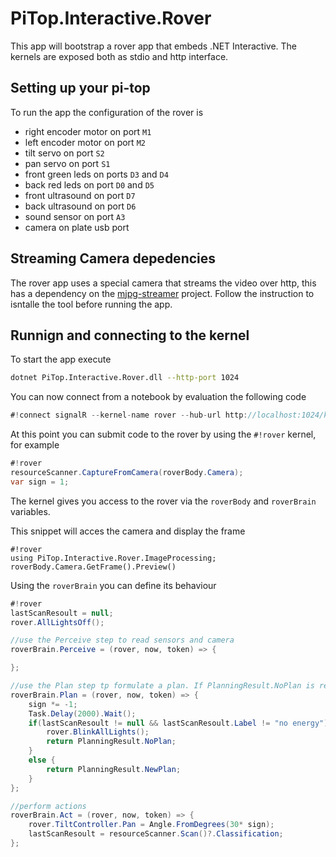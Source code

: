 # PiTop.Interactive.Rover

This app will bootstrap a rover app that embeds .NET Interactive. The kernels are exposed both as stdio and http interface.

## Setting up your pi-top

To run the app the configuration of the rover is

*  right encoder motor on port `M1`
*  left encoder motor on port `M2`
*  tilt servo on port `S2`
*  pan servo on port `S1`
*  front green leds on ports `D3` and `D4`
*  back red leds on port `D0` and `D5`
*  front ultrasound on port `D7`
*  back ultrasound on port `D6`
*  sound sensor on port `A3`
*  camera on plate usb port

## Streaming Camera depedencies

The rover app uses a special camera that streams the video over http, this has a dependency on the  [mjpg-streamer](https://github.com/jacksonliam/mjpg-streamer) project. Follow the instruction to isntalle the tool before running the app.

## Runnign and connecting to the kernel

To start the app execute
```sh
dotnet PiTop.Interactive.Rover.dll --http-port 1024
```

You can now connect from a notebook by evaluation the following code
```csharp
#!connect signalR --kernel-name rover --hub-url http://localhost:1024/kenrelhub
```

At this point you can submit code to the rover by using the `#!rover` kernel, for example

```csharp
#!rover
resourceScanner.CaptureFromCamera(roverBody.Camera);
var sign = 1;

```

The kernel gives you access to the rover via the `roverBody` and `roverBrain` variables.

This snippet will acces the camera and display the frame
```
#!rover
using PiTop.Interactive.Rover.ImageProcessing;
roverBody.Camera.GetFrame().Preview()
```

Using the `roverBrain` you can define its behaviour
```csharp
#!rover
lastScanResoult = null;
rover.AllLightsOff();

//use the Perceive step to read sensors and camera
roverBrain.Perceive = (rover, now, token) => {

};

//use the Plan step tp formulate a plan. If PlanningResult.NoPlan is returned then the Act step will not be executed
roverBrain.Plan = (rover, now, token) => {
    sign *= -1;
    Task.Delay(2000).Wait();
    if(lastScanResoult != null && lastScanResoult.Label != "no energy") {
        rover.BlinkAllLights();
        return PlanningResult.NoPlan;
    }
    else {
        return PlanningResult.NewPlan;
    }
};

//perform actions 
roverBrain.Act = (rover, now, token) => { 
    rover.TiltController.Pan = Angle.FromDegrees(30* sign);
    lastScanResoult = resourceScanner.Scan()?.Classification;     
};
```
